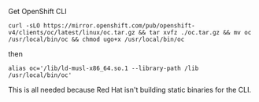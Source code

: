Get OpenShift CLI

`curl -sLO https://mirror.openshift.com/pub/openshift-v4/clients/oc/latest/linux/oc.tar.gz && tar xvfz ./oc.tar.gz && mv oc /usr/local/bin/oc && chmod ugo+x /usr/local/bin/oc`

then

`alias oc='/lib/ld-musl-x86_64.so.1 --library-path /lib /usr/local/bin/oc'`


This is all needed because Red Hat isn't building static binaries for the CLI. 